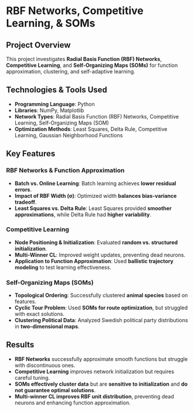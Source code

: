 # RBF Networks, Competitive Learning, & SOMs

## Project Overview
This project investigates **Radial Basis Function (RBF) Networks**, **Competitive Learning**, and **Self-Organizing Maps (SOMs)** for function approximation, clustering, and self-adaptive learning.

## Technologies & Tools Used
- **Programming Language**: Python
- **Libraries**: NumPy, Matplotlib
- **Network Types**: Radial Basis Function (RBF) Networks, Competitive Learning, Self-Organizing Maps (SOM)
- **Optimization Methods**: Least Squares, Delta Rule, Competitive Learning, Gaussian Neighborhood Functions

## Key Features

### RBF Networks & Function Approximation
- **Batch vs. Online Learning**: Batch learning achieves **lower residual errors**.
- **Impact of RBF Width (σ)**: Optimized width **balances bias-variance tradeoff**.
- **Least Squares vs. Delta Rule**: Least Squares provided **smoother approximations**, while Delta Rule had **higher variability**.

### Competitive Learning
- **Node Positioning & Initialization**: Evaluated **random vs. structured initialization**.
- **Multi-Winner CL**: Improved weight updates, preventing dead neurons.
- **Application to Function Approximation**: Used **ballistic trajectory modeling** to test learning effectiveness.

### Self-Organizing Maps (SOMs)
- **Topological Ordering**: Successfully clustered **animal species** based on features.
- **Cyclic Tour Problem**: Used **SOMs for route optimization**, but struggled with exact solutions.
- **Clustering Political Data**: Analyzed Swedish political party distributions in **two-dimensional maps**.

## Results
- **RBF Networks** successfully approximate smooth functions but struggle with discontinuous ones.  
- **Competitive Learning** improves network initialization but requires careful tuning.  
- **SOMs effectively cluster data** but are **sensitive to initialization** and **do not guarantee optimal solutions**.  
- **Multi-winner CL improves RBF unit distribution**, preventing dead neurons and enhancing function approximation.  
